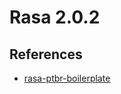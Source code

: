 # Rasa 2.0.2 

## References

* [rasa-ptbr-boilerplate](https://github.com/lappis-unb/rasa-ptbr-boilerplate)
